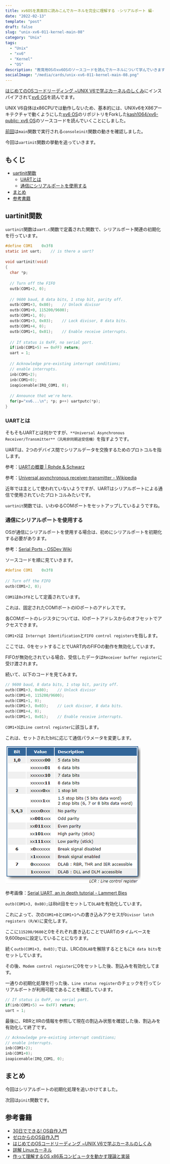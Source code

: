 ```yaml
---
title: xv6OSを真面目に読みこんでカーネルを完全に理解する -シリアルポート 編-
date: "2022-02-13"
template: "post"
draft: false
slug: "unix-xv6-011-kernel-main-08"
category: "Unix"
tags:
  - "Unix"
  - "xv6"
  - "Kernel"
  - "OS"
description: "教育用OSのxv6OSのソースコードを読んでカーネルについて学んでいきます。この記事ではxv6OSのカーネルのmain関数の挙動を読み解きます。"
socialImage: "/media/cards/unix-xv6-011-kernel-main-08.png"
---
```


[はじめてのOSコードリーディング ~UNIX V6で学ぶカーネルのしくみ](https://amzn.to/3q8TU3K)にインスパイアされて[xv6 OS](https://github.com/mit-pdos/xv6-public)を読んでます。

UNIX V6自体はx86CPUでは動作しないため、基本的には、UNIXv6をX86アーキテクチャで動くようにした[xv6 OS](https://github.com/mit-pdos/xv6-public)のリポジトリをForkした[kash1064/xv6-public: xv6 OS](https://github.com/kash1064/xv6-public)のソースコードを読んでいくことにしました。

[前回](/unix-xv6-010-kernel-main-07)は`main`関数で実行される`consoleinit`関数の動きを確認しました。

今回は`uartinit`関数の挙動を追っていきます。

<!-- omit in toc -->
## もくじ
- [uartinit関数](#uartinit関数)
  - [UARTとは](#uartとは)
  - [通信にシリアルポートを使用する](#通信にシリアルポートを使用する)
- [まとめ](#まとめ)
- [参考書籍](#参考書籍)

## uartinit関数

`uartinit`関数は`uart.c`関数で定義された関数で、シリアルポート関連の初期化を行っています。

``` c
#define COM1    0x3f8
static int uart;    // is there a uart?

void uartinit(void)
{
  char *p;

  // Turn off the FIFO
  outb(COM1+2, 0);

  // 9600 baud, 8 data bits, 1 stop bit, parity off.
  outb(COM1+3, 0x80);    // Unlock divisor
  outb(COM1+0, 115200/9600);
  outb(COM1+1, 0);
  outb(COM1+3, 0x03);    // Lock divisor, 8 data bits.
  outb(COM1+4, 0);
  outb(COM1+1, 0x01);    // Enable receive interrupts.

  // If status is 0xFF, no serial port.
  if(inb(COM1+5) == 0xFF) return;
  uart = 1;

  // Acknowledge pre-existing interrupt conditions;
  // enable interrupts.
  inb(COM1+2);
  inb(COM1+0);
  ioapicenable(IRQ_COM1, 0);

  // Announce that we're here.
  for(p="xv6...\n"; *p; p++) uartputc(*p);
}
```

### UARTとは

そもそもUARTとは何かですが、`**Universal Asynchronous Receiver/Transmitter**（汎用非同期送受信機）`を指すようです。

UARTは、2つのデバイス間でシリアルデータを交換するためのプロトコルを指します。

参考：[UARTの概要 | Rohde & Schwarz](https://www.rohde-schwarz.com/jp/products/test-and-measurement/oscilloscopes/educational-content/understanding-uart_254524.html)

参考：[Universal asynchronous receiver-transmitter - Wikipedia](https://en.wikipedia.org/wiki/Universal_asynchronous_receiver-transmitter)

近年では主として使われていないようですが、UARTはシリアルポートによる通信で使用されていたプロトコルみたいです。

`uartinit`関数では、いわゆるCOMポートをセットアップしているようですね。

### 通信にシリアルポートを使用する

OSが通信にシリアルポートを使用する場合は、初めにシリアルポートを初期化する必要があります。

参考：[Serial Ports - OSDev Wiki](https://wiki.osdev.org/Serial_Ports)

ソースコードを順に見ていきます。

``` c
#define COM1    0x3f8

// Turn off the FIFO
outb(COM1+2, 0);
```

`COM1`は`0x3f8`として定義されています。

これは、固定されたCOM1ポートのIOポートのアドレスです。

各COMポートのレジスタについては、IOポートアドレスからのオフセットでアクセスできます。

`COM1+2`は` Interrupt Identification`と`FIFO control registers`を指します。

ここでは、0をセットすることでUART内のFIFOの動作を無効化しています。

FIFOが無効化されている場合、受信したデータは`Receiver buffer register`に受け渡されます。

続いて、以下のコードを見てみます。

``` c
// 9600 baud, 8 data bits, 1 stop bit, parity off.
outb(COM1+3, 0x80);    // Unlock divisor
outb(COM1+0, 115200/9600);
outb(COM1+1, 0);
outb(COM1+3, 0x03);    // Lock divisor, 8 data bits.
outb(COM1+4, 0);
outb(COM1+1, 0x01);    // Enable receive interrupts.
```

`COM1+3`は`Line control register`に該当します。

これは、セットされたbitに応じて通信パラメータを変更します。

![2022/02/image-54.png](../../static/media/2022-02-13-unix-xv6-011-kernel-main-08/image-54.png)

参考画像：[Serial UART, an in depth tutorial - Lammert Bies](https://www.lammertbies.nl/comm/info/serial-uart)

`outb(COM1+3, 0x80);`は8bit目をセットして`DLAB`を有効化しています。

これによって、次の`COM1+0`と`COM1+1`への書き込みアクセスが`Divisor latch registers (R/W)`に変化します。

ここに`115200/9600`と0をそれぞれ書き込むことでUARTのタイムベースを9,600bpsに設定していることになります。

続く`outb(COM1+3, 0x03);`では、LRCの`DLAB`を解除するとともに`8 data bits`をセットしています。

その後、`Modem control register`に0をセットした後、割込みを有効化してます。

一通りの初期化処理を行った後、`Line status register`のチェックを行ってシリアルポートが利用可能であることを確認しています。

``` c
// If status is 0xFF, no serial port.
if(inb(COM1+5) == 0xFF) return;
uart = 1;
```

最後に、RBRとIIRの情報を参照して現在の割込み状態を確認した後、割込みを有効化して終了です。

``` c
// Acknowledge pre-existing interrupt conditions;
// enable interrupts.
inb(COM1+2);
inb(COM1+0);
ioapicenable(IRQ_COM1, 0);
```

## まとめ

今回はシリアルポートの初期化処理を追いかけてました。

次回は`pinit`関数です。

## 参考書籍

- [30日でできる! OS自作入門](https://amzn.to/3qZSCY7)
- [ゼロからのOS自作入門](https://amzn.to/3qXYsZX)
- [はじめてのOSコードリーディング ~UNIX V6で学ぶカーネルのしくみ](https://amzn.to/3q8TU3K)
- [詳解 Linuxカーネル](https://amzn.to/3I6fkVt)
- [作って理解するOS x86系コンピュータを動かす理論と実装](https://amzn.to/3JRUdI2)